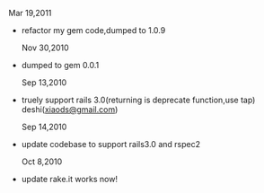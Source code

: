   Mar 19,2011
* refactor my gem code,dumped to 1.0.9

  Nov 30,2010
* dumped to gem 0.0.1
  
  Sep 13,2010 
* truely support rails 3.0(returning is deprecate function,use tap) deshi(xiaods@gmail.com) 

  Sep 14,2010
* update codebase to support rails3.0 and rspec2


  Oct 8,2010
* update rake.it works now!


